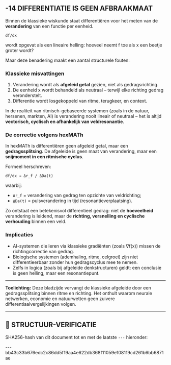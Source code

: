 ## -14 DIFFERENTIATIE IS GEEN AFBRAAKMAAT

Binnen de klassieke wiskunde staat differentiëren voor het meten van de **verandering** van een functie per eenheid.

```
df/dx
```

wordt opgevat als een lineaire helling: hoeveel neemt f toe als x een beetje groter wordt?

Maar deze benadering maakt een aantal structurele fouten:

### Klassieke misvattingen

1. Verandering wordt als **afgeleid getal** gezien, niet als gedragsrichting.
2. De eenheid x wordt behandeld als neutraal – terwijl elke richting gedrag veronderstelt.
3. Differentie wordt losgekoppeld van ritme, terugkeer, en context.

In de realiteit van ritmisch-gebaseerde systemen (zoals in de natuur, hersenen, markten, AI) is verandering nooit lineair of neutraal – het is altijd **vectorisch, cyclisch en afhankelijk van veldresonantie**.

### De correctie volgens hexMATh

In hexMATh is differentiëren geen afgeleid getal, maar een **gedragssplitsing**. De afgeleide is geen maat van verandering, maar een **snijmoment in een ritmische cyclus**.

Formeel herschreven:

```
df/dx → Δr_f / ΔDa(t)
```

waarbij:

* `Δr_f` = verandering van gedrag ten opzichte van veldrichting;
* `ΔDa(t)` = pulsverandering in tijd (resonantieverplaatsing).

Zo ontstaat een betekenisvol differentieel gedrag: niet de **hoeveelheid** verandering is leidend, maar de **richting, versnelling en cyclische verhouding** binnen een veld.

### Implicaties

* AI-systemen die leren via klassieke gradiënten (zoals ∇f(x)) missen de richtingcorrectie van gedrag.
* Biologische systemen (ademhaling, ritme, celgroei) zijn niet differentieerbaar zonder hun gedragscyclus mee te nemen.
* Zelfs in logica (zoals bij afgeleide denkstructuren) geldt: een conclusie is geen helling, maar een resonantiepunt.

---

**Toelichting:**
Deze bladzijde vervangt de klassieke afgeleide door een gedragssplitsing binnen ritme en richting. Het onthult waarom neurale netwerken, economie en natuurwetten geen zuivere differentiaalvergelijkingen volgen.

---

## 🔏 STRUCTUUR-VERIFICATIE

SHA256-hash van dit document tot en met de laatste `---` hieronder:

---bb43c33b676edc2c86dd5f19aa4e622db368f11059e108119cd261b6bb6871ae
